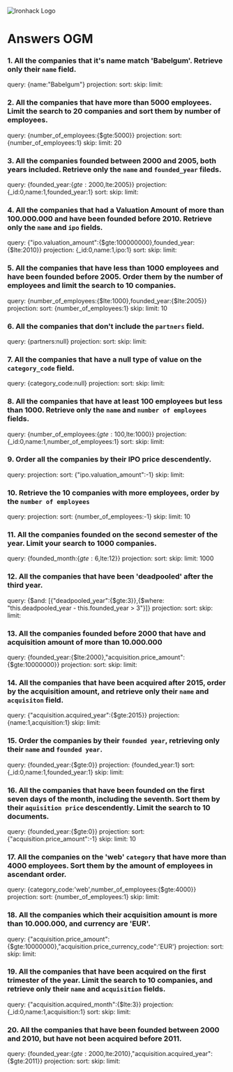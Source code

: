 ![Ironhack Logo](https://i.imgur.com/1QgrNNw.png)

# Answers OGM

### 1. All the companies that it's name match 'Babelgum'. Retrieve only their `name` field.
<!-- Your Code Goes Here -->
query: {name:"Babelgum"} 
projection:
sort:
skip:
limit:

### 2. All the companies that have more than 5000 employees. Limit the search to 20 companies and sort them by **number of employees**.
<!-- Your Code Goes Here -->
query: {number_of_employees:{$gte:5000}}
projection:
sort: {number_of_employees:1}
skip:
limit: 20

### 3. All the companies founded between 2000 and 2005, both years included. Retrieve only the `name` and `founded_year` fileds.
<!-- Your Code Goes Here -->
query: {founded_year:{$gte:2000,$lte:2005}}
projection: {_id:0,name:1,founded_year:1}
sort:
skip:
limit:

### 4. All the companies that had a Valuation Amount of more than 100.000.000 and have been founded before 2010. Retrieve only the `name` and `ipo` fields.
<!-- Your Code Goes Here -->
query: {"ipo.valuation_amount":{$gte:100000000},founded_year:{$lte:2010}}
projection: {_id:0,name:1,ipo:1}
sort:
skip:
limit:

### 5. All the companies that have less than 1000 employees and have been founded before 2005. Order them by the number of employees and limit the search to 10 companies.
<!-- Your Code Goes Here -->
query: {number_of_employees:{$lte:1000},founded_year:{$lte:2005}}
projection:
sort: {number_of_employees:1}
skip:
limit: 10

### 6. All the companies that don't include the `partners` field.
<!-- Your Code Goes Here -->
query: {partners:null}
projection:
sort:
skip:
limit:

### 7. All the companies that have a null type of value on the `category_code` field.
<!-- Your Code Goes Here -->
query: {category_code:null}
projection:
sort:
skip:
limit:

### 8. All the companies that have at least 100 employees but less than 1000. Retrieve only the `name` and `number of employees` fields.
<!-- Your Code Goes Here -->
query: {number_of_employees:{$gte:100,$lte:1000}}
projection: {_id:0,name:1,number_of_employees:1}
sort:
skip:
limit:

### 9. Order all the companies by their IPO price descendently.
<!-- Your Code Goes Here -->
query: 
projection:
sort: {"ipo.valuation_amount":-1}
skip:
limit:

### 10. Retrieve the 10 companies with more employees, order by the `number of employees`
<!-- Your Code Goes Here -->
query: 
projection:
sort: {number_of_employees:-1}
skip:
limit: 10

### 11. All the companies founded on the second semester of the year. Limit your search to 1000 companies.
<!-- Your Code Goes Here -->
query: {founded_month:{$gte:6,$lte:12}}
projection:
sort:
skip:
limit: 1000

### 12. All the companies that have been 'deadpooled' after the third year.
<!-- Your Code Goes Here -->
query: {$and: [{"deadpooled_year":{$gte:3}},{$where: "this.deadpooled_year - this.founded_year > 3"}]}
projection:
sort:
skip:
limit:

### 13. All the companies founded before 2000 that have and acquisition amount of more than 10.000.000
<!-- Your Code Goes Here -->
query: {founded_year:{$lte:2000},"acquisition.price_amount":{$gte:10000000}}
projection:
sort:
skip:
limit:

### 14. All the companies that have been acquired after 2015, order by the acquisition amount, and retrieve only their `name` and `acquisiton` field.
<!-- Your Code Goes Here -->
query: {"acquisition.acquired_year":{$gte:2015}}
projection:{name:1,acquisition:1}
skip:
limit:

### 15. Order the companies by their `founded year`, retrieving only their `name` and `founded year`.
<!-- Your Code Goes Here -->
query: {founded_year:{$gte:0}}
projection: {founded_year:1}
sort: {_id:0,name:1,founded_year:1}
skip:
limit:

### 16. All the companies that have been founded on the first seven days of the month, including the seventh. Sort them by their `aquisition price` descendently. Limit the search to 10 documents.
<!-- Your Code Goes Here -->
query: {founded_year:{$gte:0}}
projection:
sort: {"acquisition.price_amount":-1}
skip:
limit: 10

### 17. All the companies on the 'web' `category` that have more than 4000 employees. Sort them by the amount of employees in ascendant order.
<!-- Your Code Goes Here -->
query: {category_code:'web',number_of_employees:{$gte:4000}}
projection:
sort: {number_of_employees:1}
skip:
limit:

### 18. All the companies which their acquisition amount is more than 10.000.000, and currency are 'EUR'.
<!-- Your Code Goes Here -->
query: {"acquisition.price_amount":{$gte:10000000},"acquisition.price_currency_code":'EUR'}
projection: 
sort:
skip:
limit:

### 19. All the companies that have been acquired on the first trimester of the year. Limit the search to 10 companies, and retrieve only their `name` and `acquisition` fields.
<!-- Your Code Goes Here -->
query: {"acquisition.acquired_month":{$lte:3}}
projection: {_id:0,name:1,acquisition:1}
sort:
skip:
limit:

### 20. All the companies that have been founded between 2000 and 2010, but have not been acquired before 2011.
<!-- Your Code Goes Here -->
query: {founded_year:{$gte:2000,$lte:2010},"acquisition.acquired_year":{$gte:2011}}
projection:
sort:
skip:
limit: